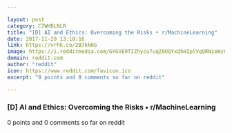 ```yaml
---

layout: post
category: C7WHBLNLR
title: "[D] AI and Ethics: Overcoming the Risks • r/MachineLearning"
date: 2017-11-20 13:18:16
link: https://vrhk.co/2B7kkHG
image: https://i.redditmedia.com/GYGVE9TIZhycu7uqZ0UQYxQhHZplVqQRNzeWzP4gdQ8.jpg?w=320&s=e6c235324d8ccc848eaeabd1a02b6342
domain: reddit.com
author: "reddit"
icon: https://www.reddit.com/favicon.ico
excerpt: "0 points and 0 comments so far on reddit"

---
```


### [D] AI and Ethics: Overcoming the Risks • r/MachineLearning

0 points and 0 comments so far on reddit